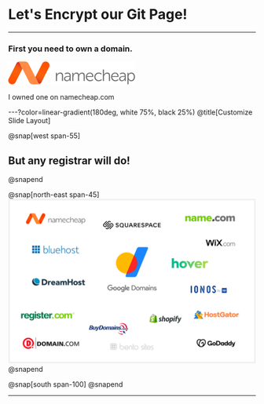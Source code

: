 # **Let's Encrypt** our **Git Page**!

---

### First you need to own a domain.

![IMAGE](assets/img/namecheap.png)

I owned one on namecheap.com


---?color=linear-gradient(180deg, white 75%, black 25%)
@title[Customize Slide Layout]

@snap[west span-55]
## But any registrar will do!
@snapend

@snap[north-east span-45]
![IMAGE](assets/img/registrars.png)
@snapend

@snap[south span-100]
@snapend

---

